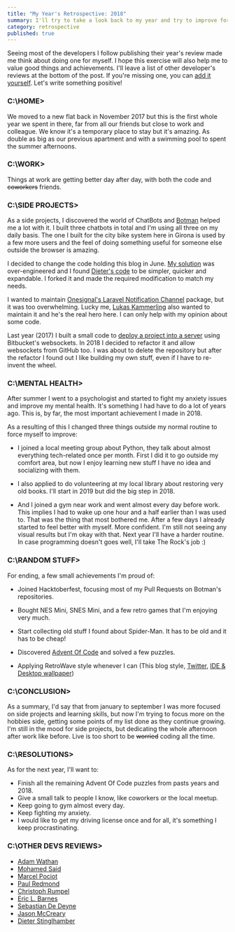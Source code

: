 ```yaml
---
title: "My Year's Retrospective: 2018"
summary: I'll try to take a look back to my year and try to improve for the next 
category: retrospective
published: true
---
```


Seeing most of the developers I follow publishing their year's review made me think about doing one for myself. 
I hope this exercise will also help me to value good things and achievements. I'll leave a list of other developer's reviews
at the bottom of the post. If you're missing one, you can 
[add it yourself](https://github.com/Lloople/davidllop.com/blob/master/posts/2018-12-29.year-retrospective-2018.md).
Let's write something positive!

### C:\HOME>
We moved to a new flat back in November 2017 but this is the first whole year we spent in there, far from all our friends but close 
to work and colleague. We know it's a temporary place to stay but it's amazing. As double as big as our previous apartment
and with a swimming pool to spent the summer afternoons.

### C:\WORK>
Things at work are getting better day after day, with both the code and <del>coworkers</del> friends.

### C:\SIDE PROJECTS>  
As a side projects, I discovered the world of ChatBots and [Botman](https://botman.io) helped me a lot with it. I built three chatbots
in total and I'm using all three on my daily basis. The one I built for the city bike system here in Girona is used by a few more users
and the feel of doing something useful for someone else outside the browser is amazing.

I decided to change the code holding this blog in June. [My solution](https://github.com/lloople/blog) was over-engineered and I found 
[Dieter's code](https://github.com/Elhebert/dieterstinglhamber.me) to be simpler, quicker and expandable. I forked it and made the required
 modification to match my needs.

I wanted to maintain [Onesignal's Laravel Notification Channel](https://github.com/laravel-notification-channels/onesignal) package, but it 
was too overwhelming. Lucky me, [Lukas Kammerling](https://github.com/LKaemmerling) also wanted to maintain it and he's the real hero here. 
I can only help with my opinion about some code.

Last year (2017) I built a small code to [deploy a project into a server](https://github.com/Lloople/deployer) using Bitbucket's websockets. 
In 2018 I decided to refactor it and allow websockets from GitHub too. I was about to delete the repository but after the refactor I found 
out I like building my own stuff, even if I have to re-invent the wheel.

### C:\MENTAL HEALTH>  
After summer I went to a psychologist and started to fight my anxiety issues and improve my mental health. It's something I had have to do a lot of 
years ago. This is, by far, the most important achievement I made in 2018.

As a resulting of this I changed three things outside my normal routine to force myself to improve:

- I joined a local meeting group about Python, they talk about almost everything tech-related once per month. First
I did it to go outside my comfort area, but now I enjoy learning new stuff I have no idea and socializing with them.

- I also applied to do volunteering at my local library about restoring very old books. I'll start in 2019 but did the big step in 2018.

- And I joined a gym near work and went almost every day before work. This implies I had to wake up one hour and a half earlier than I was used to. That
was the thing that most bothered me. After a few days I already started to feel better with myself. More confident. I'm still not seeing any visual results
but I'm okay with that. Next year I'll have a harder routine. In case programming doesn't goes well, I'll take The Rock's job :)

### C:\RANDOM STUFF>  
For ending, a few small achievements I'm proud of:

- Joined Hacktoberfest, focusing most of my Pull Requests on Botman's repositories.

- Bought NES Mini, SNES Mini, and a few retro games that I'm enjoying very much.

- Start collecting old stuff I found about Spider-Man. It has to be old and it has to be cheap!

- Discovered [Advent Of Code](https://adventofcode.com) and solved a few puzzles.

- Applying RetroWave style whenever I can (This blog style, [Twitter](https://twitter.com/Lloople), [IDE & Desktop wallpaper](https://davidllop.com/uses))

### C:\CONCLUSION>  
As a summary, I'd say that from january to september I was more focused on side projects and learning skills, but now I'm trying to focus more on the hobbies side,
getting some points of my list done as they continue growing. I'm still in the mood for side projects, but dedicating the whole afternoon after work like before. Live
is too short to be <del>worried</del> coding all the time.

### C:\RESOLUTIONS>

As for the next year, I'll want to:

- Finish all the remaining Advent Of Code puzzles from pasts years and 2018.
- Give a small talk to people I know, like coworkers or the local meetup.
- Keep going to gym almost every day.
- Keep fighting my anxiety.
- I would like to get my driving license once and for all, it's something I keep procrastinating.

### C:\OTHER DEVS REVIEWS>

- [Adam Wathan](https://adamwathan.me/2018-year-in-review)
- [Mohamed Said](https://themsaid.com/thats-a-wrap-2018)
- [Marcel Pociot](http://marcelpociot.de/blog/2018-my-year-in-review)
- [Paul Redmond](https://bitpress.io/2018-year-in-review)
- [Christoph Rumpel](https://christoph-rumpel.com/2018/12/my-coding-year-2018)
- [Eric L. Barnes](https://ericlbarnes.com/2018/12/28/my-2018-a-look-back)
- [Sebastian De Deyne](https://sebastiandedeyne.com/hindsight-2018-edition)
- [Jason McCreary](https://dev.to/gonedark/2018-dev-goals-4abd)
- [Dieter Stinglhamber](https://www.dieterstinglhamber.me/blog/2018-looking-back-at-an-awesome-trying-year)
